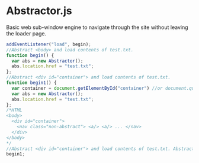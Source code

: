 # Abstractor.js
Basic web sub-window engine to navigate through the site without leaving the loader page.
```javascript
addEventListener("load", begin);
//Abstract <body> and load contents of test.txt.
function begin() {
  var abs = new Abstractor();
  abs.location.href = "test.txt";
};
//Abstract <div id="container"> and load contents of test.txt.
function begin1() {
  var container = document.getElementById("container") //or document.querySelector("#container")
  var abs = new Abstractor();
  abs.location.href = "test.txt";
};
/*HTML
<body>
  <div id="container">
    <nav class="non-abstract"> <a/> <a/> ... </nav>
  </div>
</body>
*/
//Abstract <div id="container"> and load contents of test.txt. Abstractor never removes .non-abstract, allowing things like this navbar.
begin1;
```
